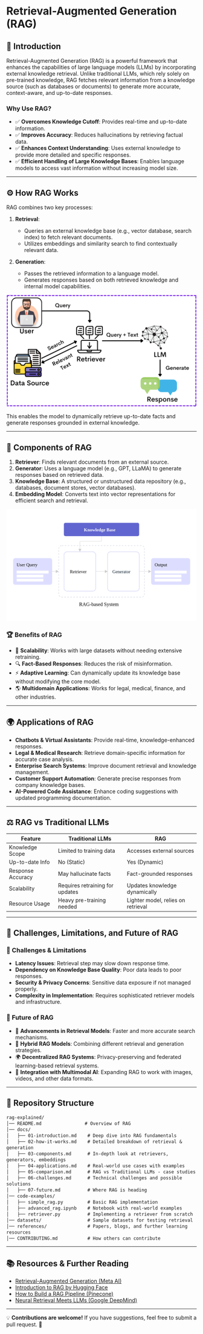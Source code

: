 # Retrieval-Augmented Generation (RAG)

## 📌 Introduction
Retrieval-Augmented Generation (RAG) is a powerful framework that enhances the capabilities of large language models (LLMs) by incorporating external knowledge retrieval. 
Unlike traditional LLMs, which rely solely on pre-trained knowledge, RAG fetches relevant information from a knowledge source (such as databases or documents) to generate more accurate, context-aware, and up-to-date responses.

### Why Use RAG?
- ✅ **Overcomes Knowledge Cutoff**: Provides real-time and up-to-date information.
- ✅ **Improves Accuracy**: Reduces hallucinations by retrieving factual data.
- ✅ **Enhances Context Understanding**: Uses external knowledge to provide more detailed and specific responses.
- ✅ **Efficient Handling of Large Knowledge Bases**: Enables language models to access vast information without increasing model size.

---

## ⚙️ How RAG Works
RAG combines two key processes:

1. **Retrieval**: 
   - Queries an external knowledge base (e.g., vector database, search index) to fetch relevant documents.
   - Utilizes embeddings and similarity search to find contextually relevant data.

2. **Generation**:
   - Passes the retrieved information to a language model.
   - Generates responses based on both retrieved knowledge and internal model capabilities.

![RAG-works-phases](assets/RAG-works-phases.png)

This enables the model to dynamically retrieve up-to-date facts and generate responses grounded in external knowledge.

---

## 🔩 Components of RAG

1. **Retriever**: Finds relevant documents from an external source.
2. **Generator**: Uses a language model (e.g., GPT, LLaMA) to generate responses based on retrieved data.
3. **Knowledge Base**: A structured or unstructured data repository (e.g., databases, document stores, vector databases).
4. **Embedding Model**: Converts text into vector representations for efficient search and retrieval.

![RAG-info](assets/RAG-info.png)

### 🏆 Benefits of RAG
- 🚀 **Scalability**: Works with large datasets without needing extensive retraining.
- 🔍 **Fact-Based Responses**: Reduces the risk of misinformation.
- ⚡  **Adaptive Learning**: Can dynamically update its knowledge base without modifying the core model.
- 🌎 **Multidomain Applications**: Works for legal, medical, finance, and other industries.

---

## 🌍 Applications of RAG

- **Chatbots & Virtual Assistants**: Provide real-time, knowledge-enhanced responses.
- **Legal & Medical Research**: Retrieve domain-specific information for accurate case analysis.
- **Enterprise Search Systems**: Improve document retrieval and knowledge management.
- **Customer Support Automation**: Generate precise responses from company knowledge bases.
- **AI-Powered Code Assistance**: Enhance coding suggestions with updated programming documentation.

---

## ⚖️ RAG vs Traditional LLMs

| Feature           | Traditional LLMs | RAG |
|------------------|----------------|-----|
| Knowledge Scope  | Limited to training data | Accesses external sources |
| Up-to-date Info  | No (Static) | Yes (Dynamic) |
| Response Accuracy | May hallucinate facts | Fact-grounded responses |
| Scalability      | Requires retraining for updates | Updates knowledge dynamically |
| Resource Usage   | Heavy pre-training needed | Lighter model, relies on retrieval |

---

## 🚧 Challenges, Limitations, and Future of RAG

### 🔴 Challenges & Limitations
- **Latency Issues**: Retrieval step may slow down response time.
- **Dependency on Knowledge Base Quality**: Poor data leads to poor responses.
- **Security & Privacy Concerns**: Sensitive data exposure if not managed properly.
- **Complexity in Implementation**: Requires sophisticated retriever models and infrastructure.

### 🚀 Future of RAG
- 🔬 **Advancements in Retrieval Models**: Faster and more accurate search mechanisms.
- 🔄 **Hybrid RAG Models**: Combining different retrieval and generation strategies.
- 🌍 **Decentralized RAG Systems**: Privacy-preserving and federated learning-based retrieval systems.
- 🧠 **Integration with Multimodal AI**: Expanding RAG to work with images, videos, and other data formats.

---

## 📂 Repository Structure
```
rag-explained/
│── README.md                # Overview of RAG  
│── docs/                    
│   ├── 01-introduction.md    # Deep dive into RAG fundamentals  
│   ├── 02-how-it-works.md    # Detailed breakdown of retrieval & generation  
│   ├── 03-components.md      # In-depth look at retrievers, generators, embeddings  
│   ├── 04-applications.md    # Real-world use cases with examples  
│   ├── 05-comparison.md      # RAG vs Traditional LLMs - case studies  
│   ├── 06-challenges.md      # Technical challenges and possible solutions  
│   ├── 07-future.md          # Where RAG is heading  
│── code-examples/           
│   ├── simple_rag.py         # Basic RAG implementation  
│   ├── advanced_rag.ipynb    # Notebook with real-world examples  
│   ├── retriever.py          # Implementing a retriever from scratch  
│── datasets/                 # Sample datasets for testing retrieval  
│── references/               # Papers, blogs, and further learning resources  
│── CONTRIBUTING.md           # How others can contribute  
```

---

## 📚 Resources & Further Reading

- [Retrieval-Augmented Generation (Meta AI)](https://ai.facebook.com/blog/retrieval-augmented-generation-streamlining-the-creation-of-intelligent-natural-language-processing-models/)
- [Introduction to RAG by Hugging Face](https://huggingface.co/docs/transformers/en/model_doc/rag)
- [How to Build a RAG Pipeline (Pinecone)](https://www.pinecone.io/learn/retrieval-augmented-generation/)
- [Neural Retrieval Meets LLMs (Google DeepMind)](https://arxiv.org/abs/2005.11401)

---

💡 **Contributions are welcome!** If you have suggestions, feel free to submit a pull request. 🚀
